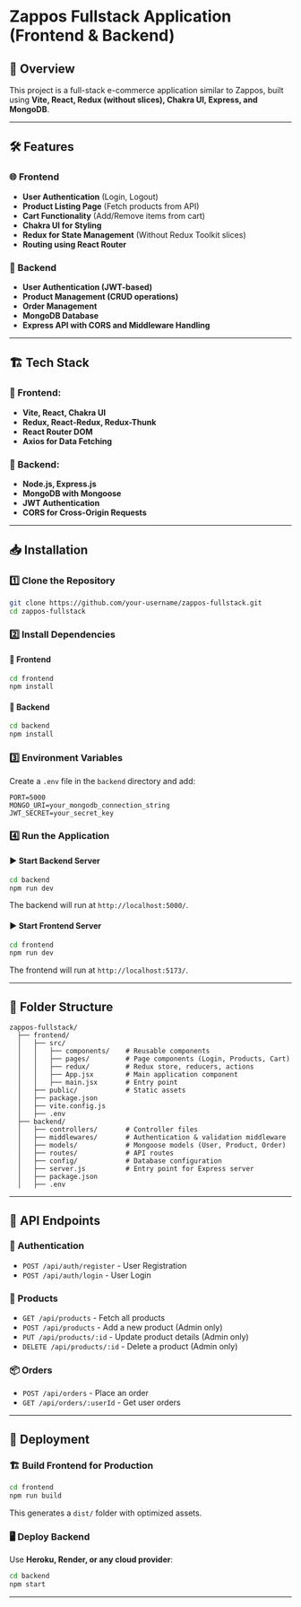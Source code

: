 # Zappos Fullstack Application (Frontend & Backend)

## 🚀 Overview
This project is a full-stack e-commerce application similar to Zappos, built using **Vite, React, Redux (without slices), Chakra UI, Express, and MongoDB**.

---

## 🛠️ Features
### 🌐 Frontend
- **User Authentication** (Login, Logout)
- **Product Listing Page** (Fetch products from API)
- **Cart Functionality** (Add/Remove items from cart)
- **Chakra UI for Styling**
- **Redux for State Management** (Without Redux Toolkit slices)
- **Routing using React Router**

### 🔧 Backend
- **User Authentication (JWT-based)**
- **Product Management (CRUD operations)**
- **Order Management**
- **MongoDB Database**
- **Express API with CORS and Middleware Handling**

---

## 🏗️ Tech Stack
### 📌 Frontend:
- **Vite, React, Chakra UI**
- **Redux, React-Redux, Redux-Thunk**
- **React Router DOM**
- **Axios for Data Fetching**

### 📌 Backend:
- **Node.js, Express.js**
- **MongoDB with Mongoose**
- **JWT Authentication**
- **CORS for Cross-Origin Requests**

---

## 📥 Installation
### 1️⃣ Clone the Repository
```sh
git clone https://github.com/your-username/zappos-fullstack.git
cd zappos-fullstack
```

### 2️⃣ Install Dependencies
#### 🔹 Frontend
```sh
cd frontend
npm install
```

#### 🔹 Backend
```sh
cd backend
npm install
```

### 3️⃣ Environment Variables
Create a `.env` file in the `backend` directory and add:
```
PORT=5000
MONGO_URI=your_mongodb_connection_string
JWT_SECRET=your_secret_key
```

### 4️⃣ Run the Application
#### ▶️ Start Backend Server
```sh
cd backend
npm run dev
```
The backend will run at `http://localhost:5000/`.

#### ▶️ Start Frontend Server
```sh
cd frontend
npm run dev
```
The frontend will run at `http://localhost:5173/`.

---

## 📂 Folder Structure
```
zappos-fullstack/
  ├── frontend/
  │   ├── src/
  │   │   ├── components/    # Reusable components
  │   │   ├── pages/         # Page components (Login, Products, Cart)
  │   │   ├── redux/         # Redux store, reducers, actions
  │   │   ├── App.jsx        # Main application component
  │   │   ├── main.jsx       # Entry point
  │   ├── public/            # Static assets
  │   ├── package.json
  │   ├── vite.config.js
  │   ├── .env
  ├── backend/
  │   ├── controllers/       # Controller files
  │   ├── middlewares/       # Authentication & validation middleware
  │   ├── models/            # Mongoose models (User, Product, Order)
  │   ├── routes/            # API routes
  │   ├── config/            # Database configuration
  │   ├── server.js          # Entry point for Express server
  │   ├── package.json
  │   ├── .env
```

---

## 🔗 API Endpoints
### 🔑 Authentication
- `POST /api/auth/register` - User Registration
- `POST /api/auth/login` - User Login

### 🛒 Products
- `GET /api/products` - Fetch all products
- `POST /api/products` - Add a new product (Admin only)
- `PUT /api/products/:id` - Update product details (Admin only)
- `DELETE /api/products/:id` - Delete a product (Admin only)

### 📦 Orders
- `POST /api/orders` - Place an order
- `GET /api/orders/:userId` - Get user orders

---

## 🚀 Deployment
### 🏗️ Build Frontend for Production
```sh
cd frontend
npm run build
```
This generates a `dist/` folder with optimized assets.

### 🖥️ Deploy Backend
Use **Heroku, Render, or any cloud provider**:
```sh
cd backend
npm start
```

---



